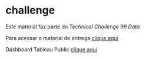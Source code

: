 # challenge

Este material faz parte do *Technical Challenge 99 Data*

Para acessar o material de entrega [clique aqui](https://github.com/Hullyborges/challenge/blob/master/Challenge99_Hully.md)

Dashboard Tableau Public [clique aqui](https://public.tableau.com/profile/hully6961#!/vizhome/challenge2v/ChallengeDashboard?publish=yes)
